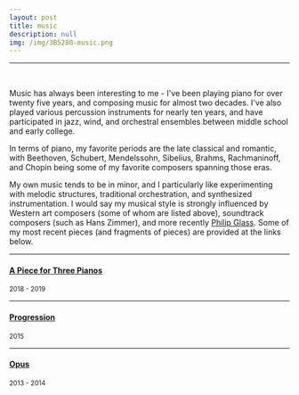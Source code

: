 ```yaml
---
layout: post
title: music
description: null
img: /img/3B5280-music.png
---
```


***
<!--
<br/>

> <sup>“The past is reinvented and becomes the future. But the lineage is everything.” Philip Glass</sup>
>
> <sup>"If there's one thing I really love . . . it's sad music." Danny Elfman</sup> -->

<br/>

Music has always been interesting to me - I've been playing piano for over twenty five years, and composing music for almost two decades. I've also played various percussion instruments for nearly ten years, and have participated in jazz, wind, and orchestral ensembles between middle school and early college.

In terms of piano, my favorite periods are the late classical and romantic, with Beethoven, Schubert, Mendelssohn, Sibelius, Brahms, Rachmaninoff, and Chopin being some of my favorite composers spanning those eras. 

My own music tends to be in minor, and I particularly like experimenting with melodic structures, traditional orchestration, and synthesized instrumentation. I would say my musical style is strongly influenced by Western art composers (some of whom are listed above), soundtrack composers (such as Hans Zimmer), and more recently [Philip Glass](http://en.wikipedia.org/wiki/Philip_Glass). Some of my most recent pieces (and fragments of pieces) are provided at the links below.

***

<sub></sub>
<h4><a href="http://jared-desjardins.github.io/music/pianos">A Piece for Three Pianos</a></h4>
<sup>2018 - 2019</sup>

***

<sub></sub>
<h4><a href="http://jared-desjardins.github.io/music/progression">Progression</a></h4>
<sup>2015</sup>

***
<sub></sub>
<h4><a href="http://jared-desjardins.github.io/music/opus1">Opus</a></h4>
<sup>2013 - 2014</sup>

<!--

***
<sub></sub>
<h4><a href="http://jared-desjardins.github.io/music/fragmenta">Fragmenta</a></h4>
<sup>2006 - 2007</sup>

***
<sub></sub>
<h4><a href="http://jared-desjardins.github.io/music/early">Earlier Stuff</a></h4>
<sup>1999 - 2008</sup>  

-->
